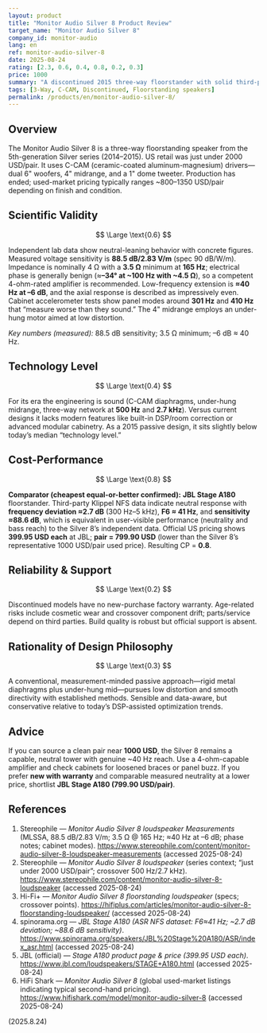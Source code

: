 ```yaml
---
layout: product
title: "Monitor Audio Silver 8 Product Review"
target_name: "Monitor Audio Silver 8"
company_id: monitor-audio
lang: en
ref: monitor-audio-silver-8
date: 2025-08-24
rating: [2.3, 0.6, 0.4, 0.8, 0.2, 0.3]
price: 1000
summary: "A discontinued 2015 three-way floorstander with solid third-party measurements; compelling used buy around 1000 USD/pair but beaten on price by modern budget towers with comparable data"
tags: [3-Way, C-CAM, Discontinued, Floorstanding speakers]
permalink: /products/en/monitor-audio-silver-8/
---
```

## Overview

The Monitor Audio Silver 8 is a three-way floorstanding speaker from the 5th-generation Silver series (2014–2015). US retail was just under 2000 USD/pair. It uses C-CAM (ceramic-coated aluminum-magnesium) drivers—dual 6" woofers, 4" midrange, and a 1" dome tweeter. Production has ended; used-market pricing typically ranges ~800–1350 USD/pair depending on finish and condition.

## Scientific Validity

$$ \Large \text{0.6} $$

Independent lab data show neutral-leaning behavior with concrete figures. Measured voltage sensitivity is **88.5 dB/2.83 V/m** (spec 90 dB/W/m). Impedance is nominally 4 Ω with a **3.5 Ω** minimum at **165 Hz**; electrical phase is generally benign (≈**–34° at ~100 Hz with ~4.5 Ω**), so a competent 4-ohm-rated amplifier is recommended. Low-frequency extension is **≈40 Hz at –6 dB**, and the axial response is described as impressively even. Cabinet accelerometer tests show panel modes around **301 Hz** and **410 Hz** that “measure worse than they sound.” The 4" midrange employs an under-hung motor aimed at low distortion.

*Key numbers (measured):* 88.5 dB sensitivity; 3.5 Ω minimum; –6 dB ≈ 40 Hz.

## Technology Level

$$ \Large \text{0.4} $$

For its era the engineering is sound (C-CAM diaphragms, under-hung midrange, three-way network at **500 Hz** and **2.7 kHz**). Versus current designs it lacks modern features like built-in DSP/room correction or advanced modular cabinetry. As a 2015 passive design, it sits slightly below today’s median “technology level.”

## Cost-Performance

$$ \Large \text{0.8} $$

**Comparator (cheapest equal-or-better confirmed):** **JBL Stage A180** floorstander. Third-party Klippel NFS data indicate neutral response with **frequency deviation ≈2.7 dB** (300 Hz–5 kHz), **F6 ≈ 41 Hz**, and **sensitivity ≈88.6 dB**, which is equivalent in user-visible performance (neutrality and bass reach) to the Silver 8’s independent data. Official US pricing shows **399.95 USD each** at JBL; **pair = 799.90 USD** (lower than the Silver 8’s representative 1000 USD/pair used price). Resulting CP = **0.8**.

## Reliability & Support

$$ \Large \text{0.2} $$

Discontinued models have no new-purchase factory warranty. Age-related risks include cosmetic wear and crossover component drift; parts/service depend on third parties. Build quality is robust but official support is absent.

## Rationality of Design Philosophy

$$ \Large \text{0.3} $$

A conventional, measurement-minded passive approach—rigid metal diaphragms plus under-hung mid—pursues low distortion and smooth directivity with established methods. Sensible and data-aware, but conservative relative to today’s DSP-assisted optimization trends.

## Advice

If you can source a clean pair near **1000 USD**, the Silver 8 remains a capable, neutral tower with genuine ~40 Hz reach. Use a 4-ohm-capable amplifier and check cabinets for loosened braces or panel buzz. If you prefer **new with warranty** and comparable measured neutrality at a lower price, shortlist **JBL Stage A180 (799.90 USD/pair)**.

## References

1. Stereophile — *Monitor Audio Silver 8 loudspeaker Measurements* (MLSSA, 88.5 dB/2.83 V/m; 3.5 Ω @ 165 Hz; ≈40 Hz at –6 dB; phase notes; cabinet modes). https://www.stereophile.com/content/monitor-audio-silver-8-loudspeaker-measurements (accessed 2025-08-24)  
2. Stereophile — *Monitor Audio Silver 8 loudspeaker* (series context; “just under 2000 USD/pair”; crossover 500 Hz/2.7 kHz). https://www.stereophile.com/content/monitor-audio-silver-8-loudspeaker (accessed 2025-08-24)  
3. Hi-Fi+ — *Monitor Audio Silver 8 floorstanding loudspeaker* (specs; crossover points). https://hifiplus.com/articles/monitor-audio-silver-8-floorstanding-loudspeaker/ (accessed 2025-08-24)  
4. spinorama.org — *JBL Stage A180 (ASR NFS dataset: F6≈41 Hz; ~2.7 dB deviation; ~88.6 dB sensitivity)*. https://www.spinorama.org/speakers/JBL%20Stage%20A180/ASR/index_asr.html (accessed 2025-08-24)  
5. JBL (official) — *Stage A180 product page & price (399.95 USD each)*. https://www.jbl.com/loudspeakers/STAGE+A180.html (accessed 2025-08-24)  
6. HiFi Shark — *Monitor Audio Silver 8* (global used-market listings indicating typical second-hand pricing). https://www.hifishark.com/model/monitor-audio-silver-8 (accessed 2025-08-24)

(2025.8.24)

